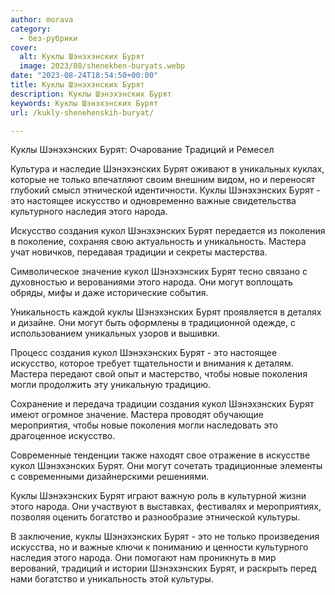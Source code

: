 ```yaml
---
author: morava
category:
  - без-рубрики
cover:
  alt: Куклы Шэнэхэнских Бурят
  image: 2023/08/shenekhen-buryats.webp
date: "2023-08-24T18:54:50+00:00"
title: Куклы Шэнэхэнских Бурят
description: Куклы Шэнэхэнских Бурят
keywords: Куклы Шэнэхэнских Бурят
url: /kukly-shenehenskih-buryat/

---
```

Куклы Шэнэхэнских Бурят: Очарование Традиций и Ремесел

Культура и наследие Шэнэхэнских Бурят оживают в уникальных куклах, которые не только впечатляют своим внешним видом, но и переносят глубокий смысл этнической идентичности. Куклы Шэнэхэнских Бурят \- это настоящее искусство и одновременно важные свидетельства культурного наследия этого народа.

Искусство создания кукол Шэнэхэнских Бурят передается из поколения в поколение, сохраняя свою актуальность и уникальность. Мастера учат новичков, передавая традиции и секреты мастерства.

Символическое значение кукол Шэнэхэнских Бурят тесно связано с духовностью и верованиями этого народа. Они могут воплощать обряды, мифы и даже исторические события.

Уникальность каждой куклы Шэнэхэнских Бурят проявляется в деталях и дизайне. Они могут быть оформлены в традиционной одежде, с использованием уникальных узоров и вышивки.

Процесс создания кукол Шэнэхэнских Бурят \- это настоящее искусство, которое требует тщательности и внимания к деталям. Мастера передают свой опыт и мастерство, чтобы новые поколения могли продолжить эту уникальную традицию.

Сохранение и передача традиции создания кукол Шэнэхэнских Бурят имеют огромное значение. Мастера проводят обучающие мероприятия, чтобы новые поколения могли наследовать это драгоценное искусство.

Современные тенденции также находят свое отражение в искусстве кукол Шэнэхэнских Бурят. Они могут сочетать традиционные элементы с современными дизайнерскими решениями.

Куклы Шэнэхэнских Бурят играют важную роль в культурной жизни этого народа. Они участвуют в выставках, фестивалях и мероприятиях, позволяя оценить богатство и разнообразие этнической культуры.

В заключение, куклы Шэнэхэнских Бурят \- это не только произведения искусства, но и важные ключи к пониманию и ценности культурного наследия этого народа. Они помогают нам проникнуть в мир верований, традиций и истории Шэнэхэнских Бурят, и раскрыть перед нами богатство и уникальность этой культуры.
